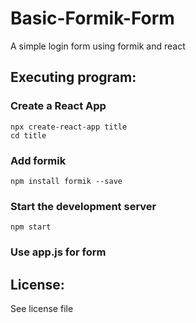 # Basic-Formik-Form
A simple login form using formik and react

## Executing program:  
### Create a React App  
    npx create-react-app title  
    cd title  
### Add formik  
    npm install formik --save  
### Start the development server  
    npm start  
### Use app.js for form  

## License:  
See license file


